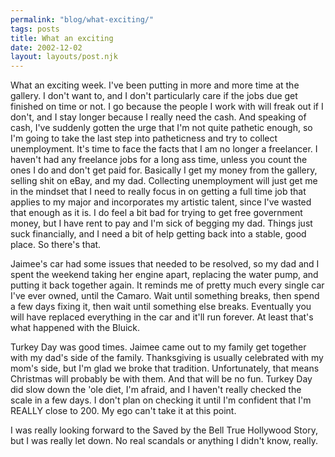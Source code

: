 ```yaml
---
permalink: "blog/what-exciting/"
tags: posts
title: What an exciting
date: 2002-12-02
layout: layouts/post.njk
---
```


What an exciting week. I've been putting in more and more time at the gallery. I don't want to, and I don't particularly care if the jobs due get finished on time or not. I go because the people I work with will freak out if I don't, and I stay longer because I really need the cash. And speaking of cash, I've suddenly gotten the urge that I'm not quite pathetic enough, so I'm going to take the last step into patheticness and try to collect unemployment. It's time to face the facts that I am no longer a freelancer. I haven't had any freelance jobs for a long ass time, unless you count the ones I do and don't get paid for. Basically I get my money from the gallery, selling shit on eBay, and my dad. Collecting unemployment will just get me in the mindset that I need to really focus in on getting a full time job that applies to my major and incorporates my artistic talent, since I've wasted that enough as it is. I do feel a bit bad for trying to get free government money, but I have rent to pay and I'm sick of begging my dad. Things just suck financially, and I need a bit of help getting back into a stable, good place. So there's that.

Jaimee's car had some issues that needed to be resolved, so my dad and I spent the weekend taking her engine apart, replacing the water pump, and putting it back together again. It reminds me of pretty much every single car I've ever owned, until the Camaro. Wait until something breaks, then spend a few days fixing it, then wait until something else breaks. Eventually you will have replaced everything in the car and it'll run forever. At least that's what happened with the Bluick. 

Turkey Day was good times. Jaimee came out to my family get together with my dad's side of the family. Thanksgiving is usually celebrated with my mom's side, but I'm glad we broke that tradition. Unfortunately, that means Christmas will probably be with them. And that will be no fun. Turkey Day did slow down the 'ole diet, I'm afraid, and I haven't really checked the scale in a few days. I don't plan on checking it until I'm confident that I'm REALLY close to 200. My ego can't take it at this point. 

I was really looking forward to the Saved by the Bell True Hollywood Story, but I was really let down. No real scandals or anything I didn't know, really.